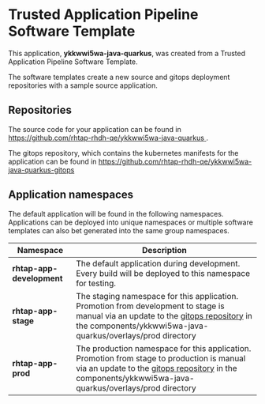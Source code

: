 # Trusted Application Pipeline Software Template

This application, **ykkwwi5wa-java-quarkus**, was created from a Trusted Application Pipeline Software Template.

The software templates create a new source and gitops deployment repositories with a sample source application. 

## Repositories

The source code for your application can be found in [https://github.com/rhtap-rhdh-qe/ykkwwi5wa-java-quarkus ](https://github.com/rhtap-rhdh-qe/ykkwwi5wa-java-quarkus ).
 
The gitops repository, which contains the kubernetes manifests for the application can be found in 
[https://github.com/rhtap-rhdh-qe/ykkwwi5wa-java-quarkus-gitops ](https://github.com/rhtap-rhdh-qe/ykkwwi5wa-java-quarkus-gitops ) 

## Application namespaces 

The default application will be found in the following namespaces. Applications can be deployed into unique namespaces or multiple software templates can also bet generated into the same group namespaces.  

|  Namespace   |  Description   |  
| -------- | -------- |   
| **rhtap-app-development** | The default application during development. Every build will be deployed to this namespace for testing. | 
| **rhtap-app-stage** | The staging namespace for this application. Promotion from development to stage is manual via an update to the [gitops repository](https://github.com/rhtap-rhdh-qe/ykkwwi5wa-java-quarkus-gitops ) in the components/ykkwwi5wa-java-quarkus/overlays/prod directory |  
| **rhtap-app-prod** | The production namespace for this application. Promotion from stage to production is manual via an update to the [gitops repository](https://github.com/rhtap-rhdh-qe/ykkwwi5wa-java-quarkus-gitops ) in the components/ykkwwi5wa-java-quarkus/overlays/prod directory | 